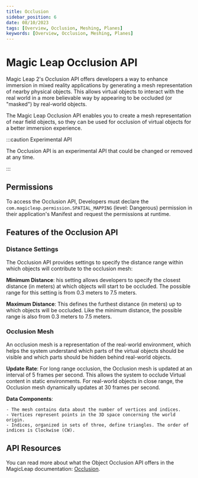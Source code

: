 ```yaml
---
title: Occlusion
sidebar_position: 6
date: 08/10/2023
tags: [Overview, Occlusion, Meshing, Planes]
keywords: [Overview, Occlusion, Meshing, Planes]
---
```


# Magic Leap Occlusion API

Magic Leap 2's Occlusion API offers developers a way to enhance immersion in mixed reality applications by generating a mesh representation of nearby physical objects. This allows virtual objects to interact with the real world in a more believable way by appearing to be occluded (or "masked") by real-world objects.

The Magic Leap Occlusion API enables you to create a mesh representation of near field objects, so they can be used for occlusion of virtual objects for a better immersion experience.

:::caution Experimental API

The Occlusion API is an experimental API that could be changed or removed at any time.

:::

## Permissions

To access the Occlusion API, Developers must declare the `com.magicleap.permission.SPATIAL_MAPPING` (level: Dangerous) permission in their application's Manifest and request the permissions at runtime.

## Features of the Occlusion API

### Distance Settings

The Occlusion API provides settings to specify the distance range within which objects will contribute to the occlusion mesh:

**Minimum Distance**: his setting allows developers to specify the closest distance (in meters) at which objects will start to be occluded. The possible range for this setting is from 0.3 meters to 7.5 meters.

**Maximum Distance**: This defines the furthest distance (in meters) up to which objects will be occluded. Like the minimum distance, the possible range is also from 0.3 meters to 7.5 meters.

### Occlusion Mesh

An occlusion mesh is a representation of the real-world environment, which helps the system understand which parts of the virtual objects should be visible and which parts should be hidden behind real-world objects.

**Update Rate**: For long range occlusion, the Occlusion mesh is updated at an interval of 5 frames per second. This allows the system to occlude Virtual content in static environments. For real-world objects in close range, the Occlusion mesh dynamically updates at 30 frames per second. 

**Data Components**:

    - The mesh contains data about the number of vertices and indices.
    - Vertices represent points in the 3D space concerning the world origin.
    - Indices, organized in sets of three, define triangles. The order of indices is Clockwise (CW).

## API Resources

You can read more about what the Object Occlusion API offers in the MagicLeap documentation: [Occlusion](/docs/api-ref/api/Modules/group___occlusion/group___occlusion.md).
